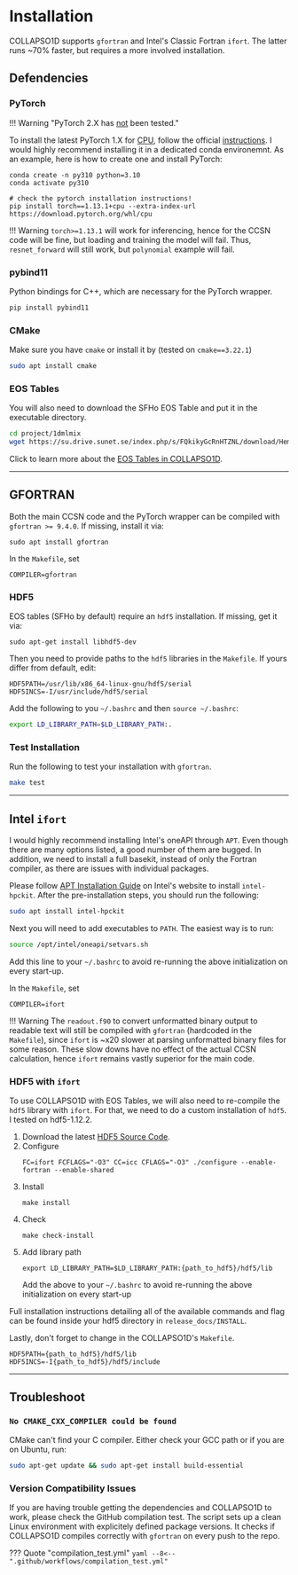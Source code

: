 # Installation

COLLAPSO1D supports `gfortran` and Intel's Classic Fortran `ifort`. The latter runs ~70% faster, but requires a more involved installation.

## Defendencies

### PyTorch
!!! Warning "PyTorch 2.X has <ins>not</ins> been tested."
    
To install the latest PyTorch 1.X for <ins>CPU</ins>, follow the official [instructions](https://pytorch.org/get-started/locally/). I would highly recommend installing it in a dedicated conda environemnt. As an example, here is how to create one and install PyTorch:
```
conda create -n py310 python=3.10
conda activate py310

# check the pytorch installation instructions!
pip install torch==1.13.1+cpu --extra-index-url https://download.pytorch.org/whl/cpu
```
!!! Warning
    `torch>=1.13.1` will work for inferencing, hence for the CCSN code will be fine, but loading and training the model will fail. Thus, `resnet_forward` will still work, but `polynomial` example will fail.


### pybind11

Python bindings for C++, which are necessary for the PyTorch wrapper.

```bash
pip install pybind11
```

### CMake
Make sure you have `cmake` or install it by (tested on `cmake==3.22.1`)
```bash
sudo apt install cmake
```

### EOS Tables

You will also need to download the SFHo EOS Table and put it in the executable directory.
```bash
cd project/1dmlmix
wget https://su.drive.sunet.se/index.php/s/FQkikyGcRnHTZNL/download/Hempel_SFHoEOS_rho222_temp180_ye60_version_1.3_20190605.h5
```
Click to learn more about the [EOS Tables in COLLAPSO1D](eosdriver.md).

---

## GFORTRAN
Both the main CCSN code and the PyTorch wrapper can be compiled with `gfortran >= 9.4.0`. If missing, install it via:
```
sudo apt install gfortran
```

In the `Makefile`, set
```
COMPILER=gfortran
```

### HDF5
EOS tables (SFHo by default) require an `hdf5` installation. If missing, get it via:
```
sudo apt-get install libhdf5-dev
```
Then you need to provide paths to the `hdf5` libraries in the `Makefile`. If yours differ from default, edit:
```
HDF5PATH=/usr/lib/x86_64-linux-gnu/hdf5/serial
HDF5INCS=-I/usr/include/hdf5/serial
```
Add the following to you `~/.bashrc` and then `source ~/.bashrc`:
```bash
export LD_LIBRARY_PATH=$LD_LIBRARY_PATH:.
```

### Test Installation
Run the following to test your installation with `gfortran`.
```bash
make test
```

---

## Intel `ifort`

I would highly recommend installing Intel's oneAPI through `APT`. Even though there are many options listed, a good number of them are bugged. In addition, we need to install a full basekit, instead of only the Fortran compiler, as there are issues with individual packages.

Please follow [APT Installation Guide](https://www.intel.com/content/www/us/en/develop/documentation/installation-guide-for-intel-oneapi-toolkits-linux/top/installation/install-using-package-managers/apt.html) on Intel's website to install `intel-hpckit`. After the pre-installation steps, you should run the following:
```bash
sudo apt install intel-hpckit
```
Next you will need to add executables to `PATH`. The easiest way is to run:
```bash
source /opt/intel/oneapi/setvars.sh
```
Add this line to your `~/.bashrc` to avoid re-running the above initialization on every start-up.

In the `Makefile`, set
```
COMPILER=ifort
```

!!! Warning
    The `readout.f90` to convert unformatted binary output to readable text will still be compiled with `gfortran` (hardcoded in the `Makefile`), since `ifort` is ~x20 slower at parsing unformatted binary files for some reason. These slow downs have no effect of the actual CCSN calculation, hence `ifort` remains vastly superior for the main code.

### HDF5 with `ifort`

To use COLLAPSO1D with EOS Tables, we will also need to re-compile the `hdf5` library with `ifort`. For that, we need to do a custom installation of `hdf5`. I tested on hdf5-1.12.2.

1. Download the latest [HDF5 Source Code](https://www.hdfgroup.org/downloads/hdf5/source-code/).
2. Configure
   ```
   FC=ifort FCFLAGS="-O3" CC=icc CFLAGS="-O3" ./configure --enable-fortran --enable-shared
   ```
3. Install
    ```
    make install
    ```
4. Check 
   ```
   make check-install
   ```
5. Add library path
   ```
   export LD_LIBRARY_PATH=$LD_LIBRARY_PATH:{path_to_hdf5}/hdf5/lib
   ```
    Add the above to your `~/.bashrc` to avoid re-running the above initialization on every start-up

Full installation instructions detailing all of the available commands and flag can be found inside your hdf5 directory in `release_docs/INSTALL`.

Lastly, don't forget to change in the COLLAPSO1D's `Makefile`.
```
HDF5PATH={path_to_hdf5}/hdf5/lib
HDF5INCS=-I{path_to_hdf5}/hdf5/include
```

---

## Troubleshoot
### `No CMAKE_CXX_COMPILER could be found`

CMake can't find your C compiler. Either check your GCC path or if you are on Ubuntu, run:
```bash
sudo apt-get update && sudo apt-get install build-essential
```

### Version Compatibility Issues

If you are having trouble getting the dependencies and COLLAPSO1D to work, please check the GitHub compilation test. The script sets up a clean Linux environment with explicitely defined package versions. It checks if COLLAPSO1D compiles correctly with `gfortran` on every push to the repo.

??? Quote "compilation_test.yml"
    ```yaml
    --8<-- ".github/workflows/compilation_test.yml"
    ```
